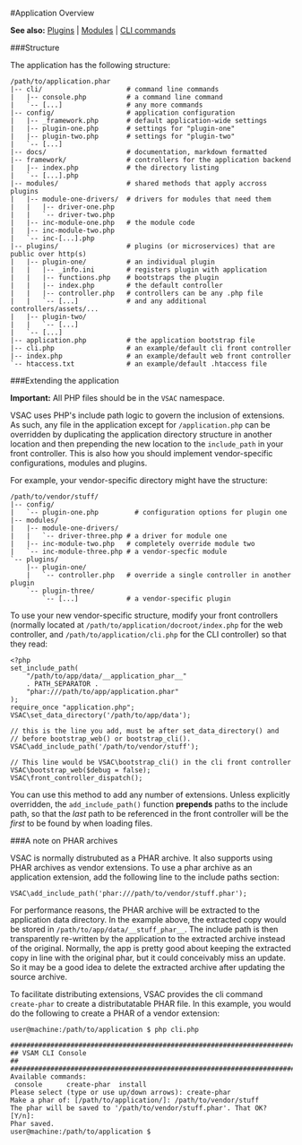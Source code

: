 #Application Overview

**See also:** [Plugins](./plugins.md) | [Modules](./modules.md) | [CLI commands](./cli.md)

###Structure

The application has the following structure:

    /path/to/application.phar
    |-- cli/                     # command line commands
    |   |-- console.php          # a command line command
    |   `-- [...]                # any more commands
    |-- config/                  # application configuration
    |   |-- _framework.php       # default application-wide settings
    |   |-- plugin-one.php       # settings for "plugin-one"
    |   |-- plugin-two.php       # settings for "plugin-two"
    |   `-- [...]
    |-- docs/                    # documentation, markdown formatted
    |-- framework/               # controllers for the application backend
    |   |-- index.php            # the directory listing
    |   `-- [...].php
    |-- modules/                 # shared methods that apply accross plugins
    |   |-- module-one-drivers/  # drivers for modules that need them
    |   |   |-- driver-one.php
    |   |   `-- driver-two.php
    |   |-- inc-module-one.php   # the module code
    |   |-- inc-module-two.php
    |   `-- inc-[...].php
    |-- plugins/                 # plugins (or microservices) that are public over http(s)
    |   |-- plugin-one/          # an individual plugin
    |   |   |-- _info.ini        # registers plugin with application
    |   |   |-- functions.php    # bootstraps the plugin
    |   |   |-- index.php        # the default controller
    |   |   |-- controller.php   # controllers can be any .php file
    |   |   `-- [...]            # and any additional controllers/assets/...
    |   |-- plugin-two/
    |   |   `-- [...]
    |   `-- [...]
    |-- application.php          # the application bootstrap file
    |-- cli.php                  # an example/default cli front controller
    |-- index.php                # an example/default web front controller
    `-- htaccess.txt             # an example/default .htaccess file


###Extending the application

**Important:** All PHP files should be in the `VSAC` namespace.

VSAC uses PHP's include path logic to govern the inclusion of extensions. As such, any file in the application except for `/application.php` can be overridden by duplicating the application directory structure in another location and then prepending the new location to the `include_path` in your front controller. This is also how you should implement vendor-specific configurations, modules and plugins.

For example, your vendor-specific directory might have the structure:

    /path/to/vendor/stuff/
    |-- config/
    |   `-- plugin-one.php         # configuration options for plugin one
    |-- modules/
    |   |-- module-one-drivers/
    |   |   `-- driver-three.php # a driver for module one
    |   |-- inc-module-two.php   # completely override module two
    |   `-- inc-module-three.php # a vendor-specfic module
    `-- plugins/
        |-- plugin-one/
        |   `-- controller.php   # override a single controller in another plugin
        `-- plugin-three/
            `-- [...]            # a vendor-specific plugin

To use your new vendor-specific structure, modify your front controllers (normally located at `/path/to/application/docroot/index.php` for the web controller, and `/path/to/application/cli.php` for the CLI controller) so that they read:

    <?php
    set_include_path(
        "/path/to/app/data/__application_phar__"
        . PATH_SEPARATOR .
        "phar:///path/to/app/application.phar"
    );
    require_once "application.php";
    VSAC\set_data_directory('/path/to/app/data');

    // this is the line you add, must be after set_data_directory() and 
    // before bootstrap_web() or bootstrap_cli().
    VSAC\add_include_path('/path/to/vendor/stuff');

    // This line would be VSAC\bootstrap_cli() in the cli front controller
    VSAC\bootstrap_web($debug = false);
    VSAC\front_controller_dispatch();


You can use this method to add any number of extensions.  Unless explicitly overridden, the `add_include_path()` function **prepends** paths to the include path, so that the _last_ path to be referenced in the front controller will be the _first_ to be found by when loading files.


###A note on PHAR archives

VSAC is normally distrubuted as a PHAR archive. It also supports using PHAR archives as vendor extensions. To use a phar archive as an application extension, add the following line to the include paths section:

    VSAC\add_include_path('phar:///path/to/vendor/stuff.phar');

For performance reasons, the PHAR archive will be extracted to the application data directory. In the example above, the extracted copy would be stored in `/path/to/app/data/__stuff_phar__`. The include path is then transparently re-written by the application to the extracted archive instead of the original. Normally, the app is pretty good about keeping the extracted copy in line with the original phar, but it could conceivably miss an update.  So it may be a good idea to delete the extracted archive after updating the source archive.

To facilitate distributing extensions, VSAC provides the cli command `create-phar` to create a distributatable PHAR file. In this example, you would do the following to create a PHAR of a vendor extension:

    user@machine:/path/to/application $ php cli.php

    ###########################################################################
    ## VSAM CLI Console                                                      ##
    ###########################################################################
    Available commands:
     console      create-phar  install
    Please select (type or use up/down arrows): create-phar
    Make a phar of: [/path/to/application/]: /path/to/vendor/stuff
    The phar will be saved to '/path/to/vendor/stuff.phar'. That OK? [Y/n]: 
    Phar saved.
    user@machine:/path/to/application $


